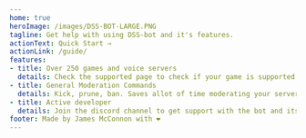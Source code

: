 ```yaml
---
home: true
heroImage: /images/DSS-BOT-LARGE.PNG
tagline: Get help with using DSS-bot and it's features.
actionText: Quick Start →
actionLink: /guide/
features:
- title: Over 250 games and voice servers
  details: Check the supported page to check if your game is supported!
- title: General Moderation Commands
  details: Kick, prune, ban. Saves allot of time moderating your server
- title: Active developer
  details: Join the discord channel to get support with the bot and its features.Also request any new features in the issues page or on the discord.
footer: Made by James McConnon with ❤️
---
```

